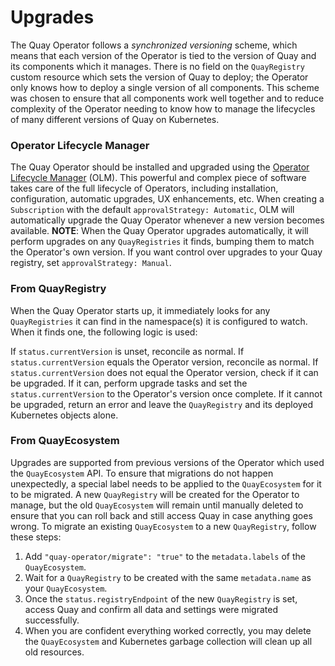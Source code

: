 # Upgrades

The Quay Operator follows a _synchronized versioning_ scheme, which means that each version of the Operator is tied to the version of Quay and its components which it manages. There is no field on the `QuayRegistry` custom resource which sets the version of Quay to deploy; the Operator only knows how to deploy a single version of all components. This scheme was chosen to ensure that all components work well together and to reduce complexity of the Operator needing to know how to manage the lifecycles of many different versions of Quay on Kubernetes.

### Operator Lifecycle Manager

The Quay Operator should be installed and upgraded using the [Operator Lifecycle Manager](https://github.com/operator-framework/operator-lifecycle-manager) (OLM). This powerful and complex piece of software takes care of the full lifecycle of Operators, including installation, configuration, automatic upgrades, UX enhancements, etc. When creating a `Subscription` with the default `approvalStrategy: Automatic`, OLM will automatically upgrade the Quay Operator whenever a new version becomes available. **NOTE**: When the Quay Operator upgrades automatically, it will perform upgrades on any `QuayRegistries` it finds, bumping them to match the Operator's own version. If you want control over upgrades to your Quay registry, set `approvalStrategy: Manual`.

### From QuayRegistry

When the Quay Operator starts up, it immediately looks for any `QuayRegistries` it can find in the namespace(s) it is configured to watch. When it finds one, the following logic is used:

If `status.currentVersion` is unset, reconcile as normal.
If `status.currentVersion` equals the Operator version, reconcile as normal.
If `status.currentVersion` does not equal the Operator version, check if it can be upgraded. If it can, perform upgrade tasks and set the `status.currentVersion` to the Operator's version once complete. If it cannot be upgraded, return an error and leave the `QuayRegistry` and its deployed Kubernetes objects alone.

### From QuayEcosystem

Upgrades are supported from previous versions of the Operator which used the `QuayEcosystem` API. To ensure that migrations do not happen unexpectedly, a special label needs to be applied to the `QuayEcosystem` for it to be migrated. A new `QuayRegistry` will be created for the Operator to manage, but the old `QuayEcosystem` will remain until manually deleted to ensure that you can roll back and still access Quay in case anything goes wrong. To migrate an existing `QuayEcosystem` to a new `QuayRegistry`, follow these steps:

1. Add `"quay-operator/migrate": "true"` to the `metadata.labels` of the `QuayEcosystem`.
2. Wait for a `QuayRegistry` to be created with the same `metadata.name` as your `QuayEcosystem`.
3. Once the `status.registryEndpoint` of the new `QuayRegistry` is set, access Quay and confirm all data and settings were migrated successfully.
4. When you are confident everything worked correctly, you may delete the `QuayEcosystem` and Kubernetes garbage collection will clean up all old resources.
